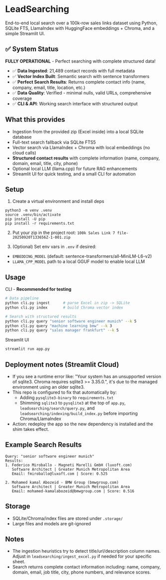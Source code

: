 # LeadSearching

End-to-end local search over a 100k-row sales links dataset using Python, SQLite FTS, LlamaIndex with HuggingFace embeddings + Chroma, and a simple Streamlit UI.

## ✅ System Status
**FULLY OPERATIONAL** - Perfect searching with complete structured data!

- ✅ **Data Ingested**: 21,489 contact records with full metadata
- ✅ **Vector Index Built**: Semantic search with sentence transformers
- ✅ **Perfect Search Results**: Returns complete contact info (name, company, email, title, location, etc.)
- ✅ **Data Quality**: Verified - minimal nulls, valid URLs, comprehensive coverage
- ✅ **CLI & API**: Working search interface with structured output

## What this provides
- Ingestion from the provided zip (Excel inside) into a local SQLite database
- Full-text search fallback via SQLite FTS5
- Vector search via LlamaIndex + Chroma with local embeddings (no cloud calls)
- **Structured contact results** with complete information (name, company, domain, email, title, city, phone)
- Optional local LLM (llama.cpp) for future RAG enhancements
- Streamlit UI for quick testing, and a small CLI for automation

## Setup
1) Create a virtual environment and install deps
```
python3 -m venv .venv
source .venv/bin/activate
pip install -U pip
pip install -r requirements.txt
```

2) Put your zip in the project root:
`100k Sales Link 7 file-20250920T133656Z-1-001.zip`

3) (Optional) Set env vars in `.env` if desired:
- `EMBEDDING_MODEL` (default: sentence-transformers/all-MiniLM-L6-v2)
- `LLAMA_CPP_MODEL` path to a local GGUF model to enable local LLM

## Usage

CLI - **Recommended for testing**
```bash
# Data pipeline
python cli.py ingest      # parse Excel in zip -> SQLite
python cli.py index       # build Chroma vector index

# Search with structured results
python cli.py query "senior software engineer munich" --k 5
python cli.py query "machine learning bmw" --k 3
python cli.py query "sales manager frankfurt" --k 5
```

Streamlit UI
```bash
streamlit run app.py
```

## Deployment notes (Streamlit Cloud)
- If you see a runtime error like: "Your system has an unsupported version of sqlite3. Chroma requires sqlite3 >= 3.35.0.", it's due to the managed environment using an older sqlite3.
- This repo is configured to fix that automatically by:
  - Adding `pysqlite3-binary` to `requirements.txt`
  - Shimming `sqlite3` to `pysqlite3` at the top of `app.py`, `leadsearching/search/query.py`, and `leadsearching/indexing/build_index.py` before importing Chroma/LlamaIndex
- Action: redeploy the app so the new dependency is installed and the shim takes effect.

## Example Search Results
```
Query: "senior software engineer munich"
Results:
1. Federico Miroballo - Magneti Marelli GmbH (luxoft.com)
   Software Architect | Greater Munich Metropolitan Area
   Email: fmiroballo@luxoft.com | Score: 0.525

2. Mohamed kamal Abozeid - BMW Group (bmwgroup.com)
   Software Architect | Greater Munich Metropolitan Area
   Email: mohamed-kamalabozeid@bmwgroup.com | Score: 0.516
```

## Storage
- SQLite/Chroma/index files are stored under `.storage/`
- Large files and models are git-ignored

## Notes
- The ingestion heuristics try to detect title/url/description column names. Adjust in `leadsearching/ingest_excel.py` if needed for your specific sheet.
- Search returns complete contact information including: name, company, domain, email, job title, city, phone numbers, and relevance scores.
